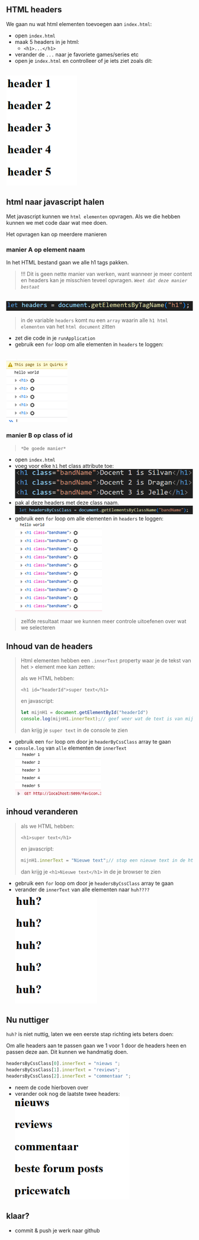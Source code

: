 
## HTML headers

We gaan nu wat html elementen toevoegen aan `index.html`:

- open `index.html`
- maak 5 headers in je html:
    - `<h1>...</h1>`
- verander de `...` naar je favoriete games/series etc
- open je `index.html` en controlleer of je iets ziet zoals dit:

</br>![](img/headers.PNG)



## html naar javascript halen

Met javascript kunnen we `html elementen` opvragen. Als we die hebben kunnen we met code daar wat mee doen. 

Het opvragen kan op meerdere manieren

### manier A op element naam

In het HTML bestand gaan we alle h1 tags pakken. 
> !!! Dit is geen nette manier van werken, want wanneer je meer content en headers kan je misschien teveel opvragen. *`Weet dat deze manier bestaat`*

</br>![](img/getbytag.png)

> in de variable `headers` komt nu een `array` waarin alle `h1 html elementen` van het `html document` zitten

- zet die code in je `runApplication`
- gebruik een `for` loop om alle elementen in `headers` te loggen:

</br>![](img/headerresult.PNG)


### manier B op class of id 

> `*De goede manier*`

- open `index.html`
- voeg voor elke `h1` het class attribute toe:
![](img/htmlclass.png)
- pak al deze headers met deze class naam.
![](img/getbyclass.png)
- gebruik een `for` loop om alle elementen in `headers` te loggen:
</br>![](img/headerresult2.PNG)

> zelfde resultaat maar we kunnen meer controle uitoefenen over wat we selecteren


## Inhoud van de headers 

> Html elementen hebben een `.innerText` property waar je de tekst van het > element mee kan zetten:
> 
> als we HTML hebben:
> ```
> <h1 id="headerId">super text</h1>
> ```
> 
> en javascript:
> ```js
> let mijnH1 = document.getElementById("headerId")
> console.log(mijnH1.innerText);// geef weer wat de text is van mijnH1
> ```
> dan krijg je `super text` in de console te zien


- gebruik een `for` loop om door je `headerByCssClass` array te gaan
- `console.log` van `alle` elementen de `innerText`
</br>![](img/innertext.PNG)



## inhoud veranderen

> 
> als we HTML hebben:
> ```
> <h1>super text</h1>
> ```
> 
> en javascript:
> ```js
> mijnH1.innerText = "Nieuwe text";// stop een nieuwe text in de html
> ```
> dan krijg je `<h1>Nieuwe text</h1>` in de je browser te zien

- gebruik een `for` loop om door je `headersByCssClass` array te gaan
- verander de `innerText` van alle elementen naar `huh????`
</br>![](img/innertext2.PNG)


## Nu nuttiger

`huh?` is niet nuttig, laten we een eerste stap richting iets beters doen:

Om alle headers aan te passen gaan we 1 voor 1 door de headers heen en passen deze aan. Dit kunnen we handmatig doen.
```js
headersByCssClass[0].innerText = "nieuws ";
headersByCssClass[1].innerText = "reviews";
headersByCssClass[2].innerText = "commentaar ";
```

- neem de code hierboven over
- verander ook nog de laatste twee headers:
</br>![](img/innertext3.PNG)

## klaar?

- commit & push je werk naar github

